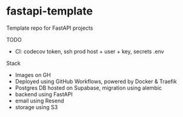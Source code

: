 # fastapi-template
Template repo for FastAPI projects



TODO
- CI: codecov token, ssh prod host + user + key, secrets .env



Stack
- Images on GH
- Deployed using GitHub Workflows, powered by Docker & Traefik
- Postgres DB hosted on Supabase, migration using alembic
- backend using FastAPI
- email using Resend
- storage using S3
